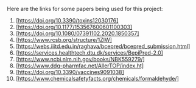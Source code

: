 Here are the links for some papers being used for this project:
1. [https://doi.org/10.3390/toxins12030176]
2. [https://doi.org/10.1177/153567600601100303]
3. [https://doi.org/10.1080/07391102.2020.1850357]
4. [https://www.rcsb.org/structure/1ZIW]
5. [https://webs.iiitd.edu.in/raghava/bcepred/bcepred_submission.html]
6. [https://services.healthtech.dtu.dk/services/BepiPred-2.0]
7. [https://www.ncbi.nlm.nih.gov/books/NBK559279/]
8. [https://www.ddg-pharmfac.net/AllerTOP/index.ht]
9. [https://doi.org/10.3390/vaccines9091038]
10. [https://www.chemicalsafetyfacts.org/chemicals/formaldehyde/]
